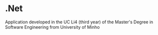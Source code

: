 # .Net
Application developed in the UC Li4 (third year) of the Master's Degree in Software Engineering from University of Minho 
